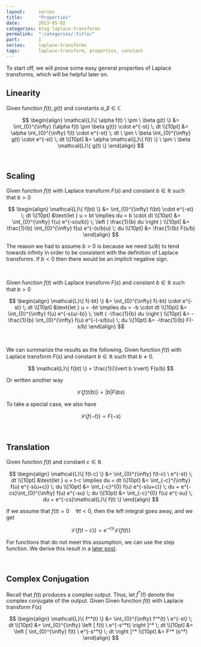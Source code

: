 ```yaml
---
layout:     series
title:      "Properties"
date:       2023-05-02
categories: blog laplace-transforms
permalink:  ":categories/:title/"
part:       1
series:     laplace-transforms
tags:       laplace-transform, properties, constant
---
```


To start off, we will prove some easy general properties of Laplace transforms, which will be helpful later on.

## Linearity

Given function $f(t), g(t)$ and constants $\alpha, \beta \in \mathbb{C}$

$$
\begin{align}
    \mathcal{L}\{ \alpha f(t) \ \pm \ \beta g(t) \} 
    &= \int_{0}^{\infty} (\alpha f(t) \pm \beta g(t)) \cdot e^{-st} \; dt \\[10pt]
    &= \alpha \int_{0}^{\infty} f(t) \cdot e^{-st} \; dt \ \pm \ \beta \int_{0}^{\infty} g(t) \cdot e^{-st} \; dt \\[10pt]
    &= \alpha \mathcal{L}\{ f(t) \}  \ \pm \ \beta \mathcal{L}\{ g(t) \} 
\end{align}
$$

<br>

## Scaling

Given function $f(t)$ with Laplace transform $F(s)$ and constant $b \in \mathbb{R}$ such that $b > 0$

$$
\begin{align}
    \mathcal{L}\{ f(bt) \}
    &= \int_{0}^{\infty} f(bt) \cdot e^{-st} \; dt \\[10pt]
    &\text{let } u = bt \implies du = b \cdot dt \\[10pt]
    &= \int_{0}^{\infty} f(u) e^{-s(u/b)} \; \left ( \frac{1}{b} du \right ) \\[10pt]
    &= \frac{1}{b} \int_{0}^{\infty} f(u) e^{-(s/b)u} \; du \\[10pt]
    &= \frac{1}{b} F(s/b)
\end{align}
$$

The reason we had to assume $b > 0$ is because we need $(u/b)$ to tend towards infinty in order to be consistent with the definition of Laplace transforms. If $b < 0$ then there would be an implicit negative sign.

<br>

Given function $f(t)$ with Laplace transform $F(s)$ and constant $b \in \mathbb{R}$ such that $b > 0$

$$
\begin{align}
    \mathcal{L}\{ f(-bt) \}
    &= \int_{0}^{\infty} f(-bt) \cdot e^{-st} \; dt \\[10pt]
    &\text{let } u = -bt \implies du = -b \cdot dt \\[10pt]
    &= \int_{0}^{\infty} f(u) e^{-s(u/-b)} \; \left ( -\frac{1}{b} du \right ) \\[10pt]
    &= -\frac{1}{b} \int_{0}^{\infty} f(u) e^{-(-s/b)u} \; du \\[10pt]
    &= -\frac{1}{b} F(-s/b)
\end{align}
$$

<br>

We can summarize the results as the following. Given function $f(t)$ with Laplace transform $F(s)$ and constant $b \in \mathbb{R}$ such that $b \neq 0$.

$$
\mathcal{L}\{ f(bt) \} = \frac{1}{\lvert b \rvert} F(s/b)
$$

Or written another way

$$
\mathcal{L}\{ f(t/b) \} = \lvert b \rvert F(bs)
$$

To take a special case, we also have 

$$
\mathcal{L}\{ f(-t) \} = F(-s)
$$

<br>

## Translation

Given function $f(t)$ and constant $c \in \mathbb{R}$

$$
\begin{align}
    \mathcal{L}\{ f(t-c) \}
    &= \int_{0}^{\infty} f(t-c) \ e^{-st} \; dt \\[10pt]
    &\text{let } u = t-c \implies du = dt \\[10pt]
    &= \int_{-c}^{\infty} f(u) e^{-s(u+c)} \; du \\[10pt]
    &= \int_{-c}^{0} f(u) e^{-s(u+c)} \; du + e^{-cs}\int_{0}^{\infty} f(u) e^{-su} \; du \\[10pt]
    &= \int_{-c}^{0} f(u) e^{-su} \; du + e^{-cs}\mathcal{L}\{ f(t) \}
\end{align}
$$

If we assume that $f(t) = 0 \quad \forall t < 0$, then the left integral goes away, and we get

$$
\mathcal{L}\{ f(t-c) \} = e^{-cs}\mathcal{L}\{ f(t) \}
$$

For functions that do not meet this assumption, we can use the step function. We derive this result in a [later post](/blog/laplace-transforms/the-heaviside-step-function/).

<br>

## Complex Conjugation

Recall that $f(t)$ produces a complex output. Thus, let $f^*(t)$ denote the complex conjugate of the output. Given Given function $f(t)$ with Laplace transform $F(s)$

$$
\begin{align}
    \mathcal{L}\{ f^*(t) \}
    &= \int_{0}^{\infty} f^*(t) \ e^{-st} \; dt \\[10pt]
    &= \int_{0}^{\infty} \left [ f(t) \ e^{-s^*t} \right ]^* \; dt \\[10pt]
    &= \left [ \int_{0}^{\infty} f(t) \ e^{-s^*t} \; dt \right ]^* \\[10pt]
    &= F^* (s^*)
\end{align}
$$